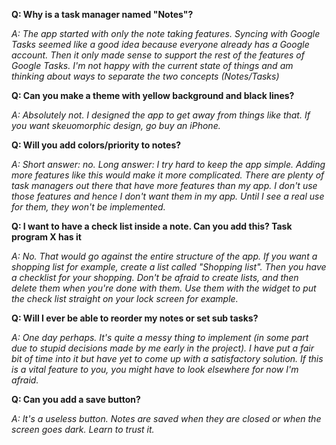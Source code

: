**Q: Why is a task manager named "Notes"?**

*A: The app started with only the note taking features. Syncing with
Google Tasks seemed like a good idea because everyone already has a
Google account. Then it only made sense to support the rest of the
features of Google Tasks. I'm not happy with the current state of things
and am thinking about ways to separate the two concepts (Notes/Tasks)*

**Q: Can you make a theme with yellow background and black lines?**

*A: Absolutely not. I designed the app to get away from things like that.
If you want skeuomorphic design, go buy an iPhone.*

**Q: Will you add colors/priority to notes?**

*A: Short answer: no. Long answer: I try hard to keep the app simple.
Adding more features like this would make it more complicated. There
are plenty of task managers out there that have more features than
my app. I don't use those features and hence I don't want them in
my app. Until I see a real use for them, they won't be implemented.*

**Q: I want to have a check list inside a note. Can you add this? Task program X has it**

*A: No. That would go against the entire structure of the app.
If you want a shopping list for example, create a list called "Shopping list".
Then you have a checklist for your shopping. Don't be afraid to create lists,
and then delete them when you're done with them. Use them with the widget
to put the check list straight on your lock screen for example.*

**Q: Will I ever be able to reorder my notes or set sub tasks?**

*A: One day perhaps. It's quite a messy thing to implement (in some part
due to stupid decisions made by me early in the project). I have put
a fair bit of time into it but have yet to come up with a satisfactory
solution. If this is a vital feature to you, you might have to look
elsewhere for now I'm afraid.*

**Q: Can you add a save button?**

*A: It's a useless button. Notes are saved when they are closed or
when the screen goes dark. Learn to trust it.*
